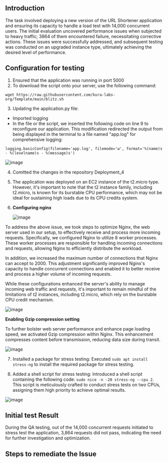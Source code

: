 ## Introduction

The task involved deploying a new version of the URL Shortener application and ensuring its capacity to handle a load test with 14,000 concurrent users. The initial evaluation uncovered performance issues when subjected to heavy traffic; 3864 of them encountered failure, necessitating corrective actions. These issues were successfully addressed, and subsequent testing was conducted on an upgraded instance type, ultimately achieving the desired level of performance.

## Configuration for testing

1) Ensured that the application was running in port 5000
2) To download the script onto your server, use the following command:

```shell
wget https://raw.githubusercontent.com/kura-labs-org/Template/main/blitz.sh
```
3) Updating the application.py file:
 - Imported logging
 - In the file or the script, we inserted the following code on line 9 to reconfigure our application. This modification redirected the output from being displayed in the terminal to a file named "app.log" for comprehensive logging:
```shell
logging.basicConfig(filename='app.log', filemode='w', format='%(name)s - %(levelname)s - %(message)s')
```
![image](https://github.com/SaraGurungLABS01/Blitz_2/assets/140760966/00d37a65-fe60-472a-949b-711ac43895b8)



4) Comitted the changes in the repository Deployment_4

5) The application was deployed on an EC2 instance of the t2.micro type. However, it's important to note that the t2 instance family, including t2.micro, is known for its burstable CPU performance, which may not be ideal for sustaining high loads due to its CPU credits system.

6) **Configuring nginx**
   
   ![image](https://github.com/SaraGurungLABS01/Blitz_2/assets/140760966/962f9493-e93e-4889-9b26-e5fe25d32edf)

   
To address the above issue, we took steps to optimize Nginx, the web server used in our setup, to effectively receive and process more incoming requests. Specifically, we configured Nginx to utilize 8 worker processes. These worker processes are responsible for handling incoming connections and requests, allowing Nginx to efficiently distribute the workload.

In addition, we increased the maximum number of connections that Nginx can accept to 2000. This adjustment significantly improved Nginx's capacity to handle concurrent connections and enabled it to better receive and process a higher volume of incoming requests.

While these configurations enhanced the server's ability to manage incoming web traffic and requests, it's important to remain mindful of the limitations of t2 instances, including t2.micro, which rely on the burstable CPU credit mechanism. 

![image](https://github.com/SaraGurungLABS01/Blitz_2/assets/140760966/36ca58cb-fd39-49e0-8f1c-a93036c09d34)

**Enabling Gzip compression setting**

To further bolster web server performance and enhance page loading speed, we activated Gzip compression within Nginx. This enhancement compresses content before transmission, reducing data size during transit.

![image](https://github.com/SaraGurungLABS01/Blitz_2/assets/140760966/77cf3732-f660-490c-9d98-132703b39355)

7) Installed a package for stress testing: Executed `sudo apt install stress-ng` to install the required package for stress testing.

8) Added a shell script for stress testing: Introduced a shell script containing the following code: `sudo nice -n -20 stress-ng --cpu 2`. This script is meticulously crafted to conduct stress tests on two CPUs, assigning them high priority to achieve optimal results.

![image](https://github.com/SaraGurungLABS01/Blitz_2/assets/140760966/486522b4-3216-4b36-8978-13dbe5a5e84c)


## Initial test Result

During the QA testing, out of the 14,000 concurrent requests initiated to stress test the application, 3,864 requests did not pass, indicating the need for further investigation and optimization.

## Steps to remediate the Issue





